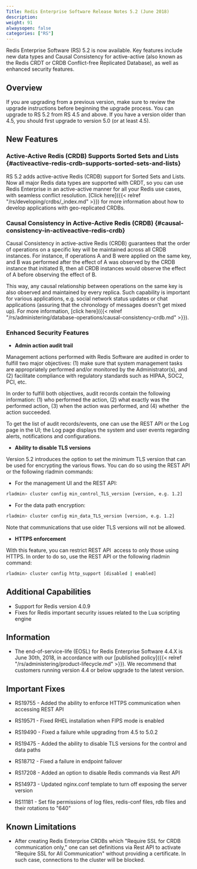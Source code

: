 ```yaml
---
Title: Redis Enterprise Software Release Notes 5.2 (June 2018)
description:
weight: 91
alwaysopen: false
categories: ["RS"]
---
```

Redis Enterprise Software (RS) 5.2 is now available. Key features
include new data types and Causal Consistency for active-active (also
known as the Redis CRDT or CRDB Conflict-free Replicated Database), as
well as enhanced security features.

## Overview

If you are upgrading from a previous version, make sure to review the
upgrade instructions before beginning the upgrade process. You can
upgrade to RS 5.2 from RS 4.5 and above. If you have a version older
than 4.5, you should first upgrade to version 5.0 (or at least
4.5).

## New Features

### Active-Active Redis (CRDB) Supports Sorted Sets and Lists {#activeactive-redis-crdb-supports-sorted-sets-and-lists}

RS 5.2 adds active-active Redis (CRDB) support for Sorted Sets and
Lists. Now all major Redis data types are supported with CRDT, so you
can use Redis Enterprise in an active-active manner for all your Redis
use cases, with seamless conflict resolution. [Click here]({{< relref "/rs/developing/crdbs/_index.md" >}})
for more information about how to develop applications with
geo-replicated CRDBs.

### Causal Consistency in Active-Active Redis (CRDB) {#causal-consistency-in-activeactive-redis-crdb}

Causal Consistency in active-active Redis (CRDB) guarantees that the
order of operations on a specific key will be maintained across all CRDB
instances. For instance, if operations A and B were applied on the same
key, and B was performed after the effect of A was observed by the CRDB
instance that initiated B, then all CRDB instances would observe the
effect of A before observing the effect of B.

This way, any causal relationship between operations on the same key is
also observed and maintained by every replica. Such capability is
important for various applications, e.g. social network status updates
or chat applications (assuring that the chronology of messages doesn't
get mixed up). For more information, [click
here]({{< relref "/rs/administering/database-operations/causal-consistency-crdb.md" >}}).

### Enhanced Security Features

- **Admin action audit trail**

Management actions performed with Redis Software are audited in order
to fulfill two major objectives: (1) make sure that system management tasks
are appropriately performed and/or monitored by the Administrator(s),
and (2) facilitate compliance with regulatory standards such as HIPAA,
SOC2, PCI, etc.

In order to fulfill both objectives, audit records contain the
following information: (1) who performed the action, (2) what exactly
was the performed action, (3) when the action was performed, and (4)
whether  the action succeeded.

To get the list of audit records/events, one can use the REST API or
the Log page in the UI; the Log page displays the system and user events
regarding alerts, notifications and
configurations.

- **Ability to disable TLS versions**

Version 5.2 introduces the option to set the minimum TLS version that
can be used for encrypting the various flows. You can do so using the
REST API or the following rladmin commands:

- For the management UI and the REST API:

```sh
rladmin> cluster config min_control_TLS_version [version, e.g. 1.2]
```

- For the data path encryption:

```sh
rladmin> cluster config min_data_TLS_version [version, e.g. 1.2]
```

Note that communications that use older TLS versions will not be
allowed.

- **HTTPS enforcement**

With this feature, you can restrict REST API  access to only those
using HTTPS. In order to do so, use the REST API or the following
rladmin command:

```sh
rladmin> cluster config http_support [disabled | enabled]
```

## Additional Capabilities

- Support for Redis version 4.0.9
- Fixes for Redis important security issues related to the Lua
    scripting engine

## Information

- The end-of-service-life (EOSL) for Redis Enterprise Software 4.4.X
    is June 30th, 2018, in accordance with our [published
    policy]({{< relref "/rs/administering/product-lifecycle.md" >}}).
    We recommend that customers running version 4.4 or below
    upgrade to the latest version.

## Important Fixes

- RS19755 - Added the ability to enforce HTTPS communication when
    accessing REST API
- RS19571 - Fixed RHEL installation when FIPS mode is
    enabled
- RS19490 - Fixed a failure while upgrading from 4.5 to
    5.0.2
- RS19475 - Added the ability to disable TLS versions for the
    control and data paths
- RS18712 - Fixed a failure in endpoint failover

- RS17208 - Added an option to disable Redis commands via Rest
    API
- RS14973 - Updated nginx.conf template to turn off exposing the
    server version
- RS11181 - Set file permissions of log files, redis-conf files, rdb
    files and their rotations to "640"

## Known Limitations

- After creating Redis Enterprise CRDBs which "Require SSL for CRDB
    communication only," one can set definitions via Rest API to
    activate "Require SSL for All Communication" without providing a
    certificate. In such case, connections to the cluster will be
    blocked.
